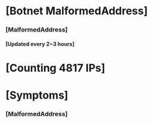 # [Botnet MalformedAddress]
### [MalformedAddress]
#### [Updated every 2~3 hours]

# [Counting 4817 IPs]

# [Symptoms] 
###   [MalformedAddress]
